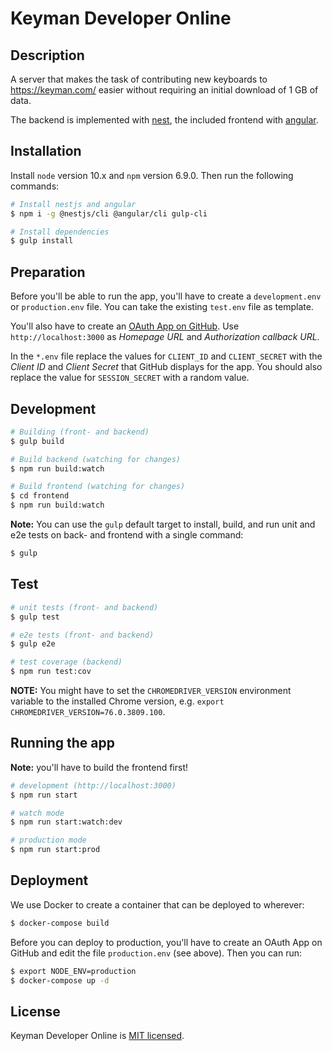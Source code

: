 # Keyman Developer Online

## Description

A server that makes the task of contributing new keyboards to https://keyman.com/ easier without requiring
an initial download of 1 GB of data.

The backend is implemented with [nest](https://nestjs.com/), the included frontend with
[angular](https://angular.io/).

## Installation

Install `node` version 10.x and `npm` version 6.9.0. Then run the following commands:

```bash
# Install nestjs and angular
$ npm i -g @nestjs/cli @angular/cli gulp-cli

# Install dependencies
$ gulp install
```

## Preparation

Before you'll be able to run the app, you'll have to create a `development.env` or `production.env`
file. You can take the existing `test.env` file as template.

You'll also have to create an [OAuth App on GitHub](https://github.com/settings/developers).
Use `http://localhost:3000` as _Homepage URL_ and _Authorization callback URL_.

In the `*.env` file replace the values for `CLIENT_ID` and `CLIENT_SECRET` with the _Client ID_ and
_Client Secret_ that GitHub displays for the app. You should also replace the value for
`SESSION_SECRET` with a random value.

## Development

```bash
# Building (front- and backend)
$ gulp build

# Build backend (watching for changes)
$ npm run build:watch

# Build frontend (watching for changes)
$ cd frontend
$ npm run build:watch
```

**Note:** You can use the `gulp` default target to install, build, and run unit and
e2e tests on back- and frontend with a single command:

```bash
$ gulp
```

## Test

```bash
# unit tests (front- and backend)
$ gulp test

# e2e tests (front- and backend)
$ gulp e2e

# test coverage (backend)
$ npm run test:cov
```

**NOTE:** You might have to set the `CHROMEDRIVER_VERSION` environment variable to the
installed Chrome version, e.g. `export CHROMEDRIVER_VERSION=76.0.3809.100`.

## Running the app

**Note:** you'll have to build the frontend first!

```bash
# development (http://localhost:3000)
$ npm run start

# watch mode
$ npm run start:watch:dev

# production mode
$ npm run start:prod
```

## Deployment

We use Docker to create a container that can be deployed to wherever:

```bash
$ docker-compose build
```

Before you can deploy to production, you'll have to create an OAuth App on GitHub and edit the file
`production.env` (see above). Then you can run:

```bash
$ export NODE_ENV=production
$ docker-compose up -d
```

## License

Keyman Developer Online is [MIT licensed](LICENSE).
